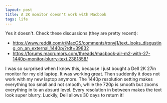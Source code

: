 ```yaml
---
layout: post
title: A 2K monitor doesn't work with Macbook
tags: life
---
```


Yes it doesn't. Check these discussions (they are pretty recent):
- https://www.reddit.com/r/MacOS/comments/rxnyj1/text_looks_disgusting_on_an_external_1440p/?rdt=39832
- https://forums.macrumors.com/threads/macbook-air-m2-with-27-1440p-monitor-blurry-text.2381858/

I was so surprised when I know this, because I just bought a Dell 2K 27in monitor for my old laptop. It was working great. Then suddently it does not work with my new laptop anymore. The 1440p resolution setting makes everything too small and not smooth, while the 720p is smooth but zooms everything in to an absurd level. Every resolution in between makes the text look super blurry. Luckily, Dell allows 30 days to return it!